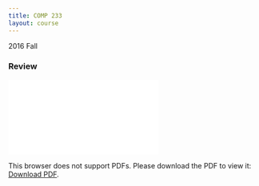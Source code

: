 ```yaml
---
title: COMP 233
layout: course
---
```


2016 Fall

<!--more-->
### Review
<object data="{{ site.baseurl }}/assets/COMP 233/Review.pdf" type="application/pdf" width="100%" height="850px">
    <embed src="{{ site.baseurl }}/assets/COMP 233/Review.pdf" type="application/pdf">
        <p>This browser does not support PDFs. Please download the PDF to view it: <a href="{{ site.baseurl }}/assets/COMP 233/Review.pdf">Download PDF</a>.</p>
    </embed>
</object>
